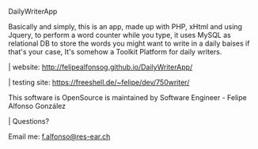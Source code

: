 DailyWriterApp

Basically and simply, this is an app, made up with PHP, xHtml and using Jquery, to perform a word counter while you type, it uses MySQL as relational DB to store the words you might want to write in a daily baises if that's your case, It's somehow a Toolkit Platform for daily writers.

| website: http://felipealfonsog.github.io/DailyWriterApp/

| testing site: https://freeshell.de/~felipe/dev/750writer/

This software is OpenSource is maintained by Software Engineer - Felipe Alfonso González

| Questions?

 Email me: f.alfonso@res-ear.ch
